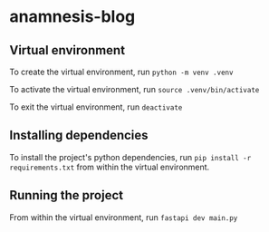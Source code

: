 # anamnesis-blog

## Virtual environment
To create the virtual environment, run `python -m venv .venv` 

To activate the virtual environment, run `source .venv/bin/activate`

To exit the virtual environment, run `deactivate`

## Installing dependencies
To install the project's python dependencies, run `pip install -r requirements.txt` from within the virtual environment.

## Running the project
From within the virtual environment, run `fastapi dev main.py`
